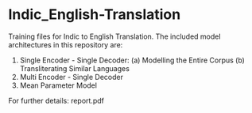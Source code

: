 # Indic_English-Translation
Training files for Indic to English Translation. 
The included model architectures in this repository are:
1. Single Encoder - Single Decoder:
  (a) Modelling the Entire Corpus
  (b) Transliterating Similar Languages
2. Multi Encoder - Single Decoder
3. Mean Parameter Model

For further details: report.pdf
